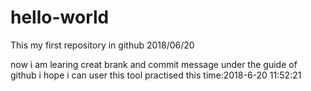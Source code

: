 # hello-world
This my first repository in github  2018/06/20

now i am learing creat brank and commit message under the guide of github
i hope i can user this tool practised
this time:2018-6-20 11:52:21
